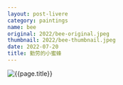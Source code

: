 ```yaml
---
layout: post-livere
category: paintings
name: bee
original: 2022/bee-original.jpeg
thumbnail: 2022/bee-thumbnail.jpeg
date: 2022-07-20
title: 勤劳的小蜜蜂
---
```


![{{page.title}}](/gallery/{{page.category}}/{{page.original}})

